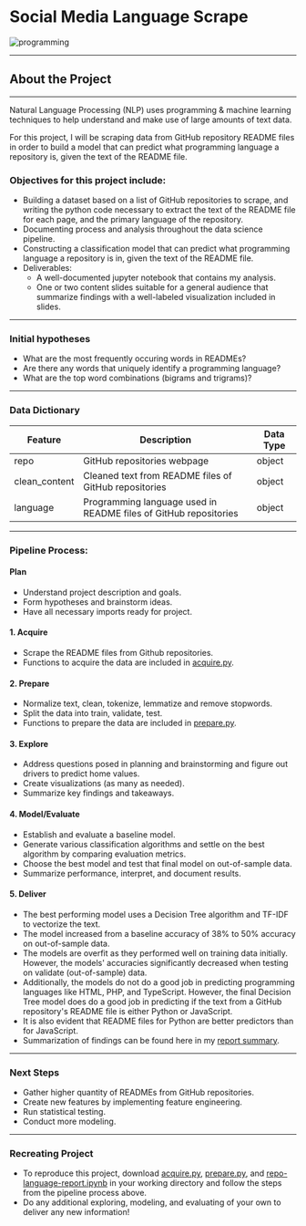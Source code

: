 # Social Media Language Scrape
![programming](https://online.csp.edu/wp-content/uploads/2019/02/Programming-Languages-for-Beginners-CSP.png)
****

## About the Project

****

Natural Language Processing (NLP) uses programming & machine learning techniques to help understand and make use of large amounts of text data.


For this project, I will be scraping data from GitHub repository README files in order to build a model that can predict what programming language a repository is, given the text of the README file.

### Objectives for this project include:
- Building a dataset based on a list of GitHub repositories to scrape, and writing the python code necessary to extract the text of the README file for each page, and the primary language of the repository.
- Documenting process and analysis throughout the data science pipeline.
- Constructing a classification model that can predict what programming language a repository is in, given the text of the README file.
- Deliverables:
    - A well-documented jupyter notebook that contains my analysis.
    - One or two content slides suitable for a general audience that summarize findings with a well-labeled visualization included in slides.

**** 

### Initial hypotheses
- What are the most frequently occuring words in READMEs?
- Are there any words that uniquely identify a programming language?
- What are the top word combinations (bigrams and trigrams)?

****

### Data Dictionary

Feature      | Description   | Data Type
------------ | ------------- | ------------
repo | GitHub repositories webpage | object 
clean_content | Cleaned text from README files of GitHub repositories | object
language | Programming language used in README files of GitHub repositories | object 

****

### Pipeline Process:

#### Plan
- Understand project description and goals. 
- Form hypotheses and brainstorm ideas.
- Have all necessary imports ready for project.

#### 1. Acquire
- Scrape the README files from Github repositories.
- Functions to acquire the data are included in [acquire.py](https://github.com/aliciag92/nlp-project/blob/main/acquire.py).

#### 2. Prepare
- Normalize text, clean, tokenize, lemmatize and remove stopwords.
- Split the data into train, validate, test.
- Functions to prepare the data are included in [prepare.py](https://github.com/aliciag92/nlp-project/blob/main/prepare.py).

#### 3. Explore
- Address questions posed in planning and brainstorming and figure out drivers to predict home values.
- Create visualizations (as many as needed).
- Summarize key findings and takeaways.

#### 4. Model/Evaluate
- Establish and evaluate a baseline model.
- Generate various classification algorithms and settle on the best algorithm by comparing evaluation metrics.
- Choose the best model and test that final model on out-of-sample data.
- Summarize performance, interpret, and document results.

#### 5. Deliver
- The best performing model uses a Decision Tree algorithm and TF-IDF to vectorize the text.
- The model increased from a baseline accuracy of 38% to 50% accuracy on out-of-sample data.
- The models are overfit as they performed well on training data initially. However, the models' accuracies significantly decreased when testing on validate (out-of-sample) data.
- Additionally, the models do not do a good job in predicting programming languages like HTML, PHP, and TypeScript. However, the final Decision Tree model does do a good job in predicting if the text from a GitHub repository's README file is either Python or JavaScript.
- It is also evident that README files for Python are better predictors than for JavaScript.
- Summarization of findings can be found here in my [report summary](https://docs.google.com/presentation/d/1j3zTydqPnEYJ2_No2I4rslAjM_WKgqBbzRsuY3LZ3yM/edit?usp=sharing). 

****
### Next Steps
- Gather higher quantity of READMEs from GitHub repositories.
- Create new features by implementing feature engineering.
- Run statistical testing.
- Conduct more modeling.

****

### Recreating Project
- To reproduce this project, download [acquire.py](https://github.com/aliciag92/nlp-project/blob/main/acquire.py), [prepare.py](https://github.com/aliciag92/nlp-project/blob/main/prepare.py), and [repo-language-report.ipynb](https://github.com/aliciag92/nlp-project/blob/main/repo-language-report.ipynb) in your working directory and follow the steps from the pipeline process above.
- Do any additional exploring, modeling, and evaluating of your own to deliver any new information!